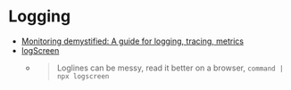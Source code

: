 Logging
=======

* [Monitoring demystified: A guide for logging, tracing, metrics](https://techbeacon.com/enterprise-it/monitoring-demystified-guide-logging-tracing-metrics)
* [logScreen](https://github.com/soorajshankar/logScreen)
    * > Loglines can be messy, read it better on a browser, `command | npx logscreen` 
